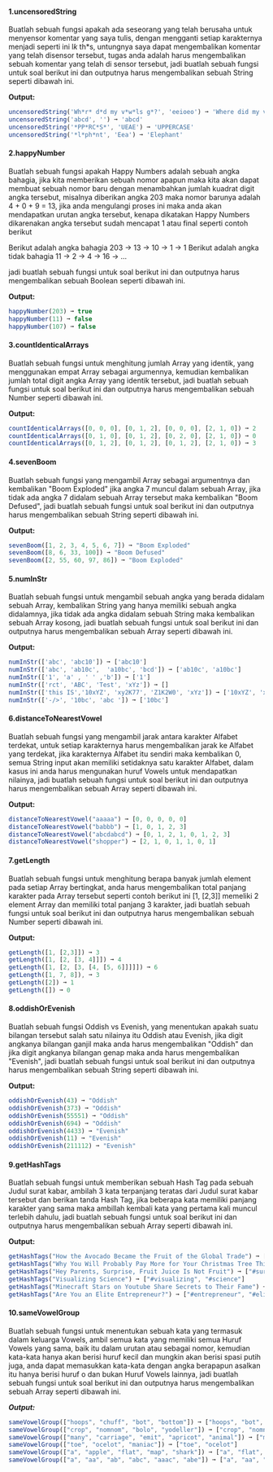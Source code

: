 #### 1.uncensoredString

Buatlah sebuah fungsi apakah ada seseorang yang telah berusaha untuk menyensor komentar yang saya tulis, dengan mengganti setiap karakternya menjadi seperti ini l*k* th*s, untungnya saya dapat mengembalikan komentar yang telah disensor tersebut, tugas anda adalah harus mengembalikan sebuah komentar yang telah di sensor tersebut, jadi buatlah sebuah fungsi untuk soal berikut ini dan outputnya harus mengembalikan sebuah String seperti dibawah ini.

**Output:**
```javascript
uncensoredString('Wh*r* d*d my v*w*ls g*?', 'eeioeo') ➞ 'Where did my vowels go?'
uncensoredString('abcd', '') ➞ 'abcd'
uncensoredString('*PP*RC*S*', 'UEAE') ➞ 'UPPERCASE'
uncensoredString('*l*ph*nt', 'Eea') ➞ 'Elephant'
```

#### 2.happyNumber

Buatlah sebuah fungsi apakah Happy Numbers adalah sebuah angka bahagia, jika kita memberikan sebuah nomor apapun maka kita akan dapat membuat sebuah nomor baru dengan menambahkan jumlah kuadrat digit angka tersebut, misalnya diberikan angka 203 maka nomor barunya adalah 4 + 0 + 9 = 13, jika anda mengulangi proses ini maka anda akan mendapatkan urutan angka tersebut, kenapa dikatakan Happy Numbers dikarenakan angka tersebut sudah mencapat 1 atau final seperti contoh berikut

Berikut adalah angka bahagia 203 -> 13 -> 10 -> 1 -> 1
Berikut adalah angka tidak bahagia 11 -> 2 -> 4 -> 16 -> ...

jadi buatlah sebuah fungsi untuk soal berikut ini dan outputnya harus mengembalikan sebuah Boolean seperti dibawah ini.

**Output:**
```javascript
happyNumber(203) ➞ true
happyNumber(11) ➞ false
happyNumber(107) ➞ false
```

#### 3.countIdenticalArrays

Buatlah sebuah fungsi untuk menghitung jumlah Array yang identik, yang menggunakan empat Array sebagai argumennya, kemudian kembalikan jumlah total digit angka Array yang identik tersebut, jadi buatlah sebuah fungsi untuk soal berikut ini dan outputnya harus mengembalikan sebuah Number seperti dibawah ini.

**Output:**
```javascript
countIdenticalArrays([0, 0, 0], [0, 1, 2], [0, 0, 0], [2, 1, 0]) ➞ 2
countIdenticalArrays([0, 1, 0], [0, 1, 2], [0, 2, 0], [2, 1, 0]) ➞ 0
countIdenticalArrays([0, 1, 2], [0, 1, 2], [0, 1, 2], [2, 1, 0]) ➞ 3
```

#### 4.sevenBoom

Buatlah sebuah fungsi yang mengambil Array sebagai argumentnya dan kembalikan "Boom Exploded" jika angka 7 muncul dalam sebuah Array, jika tidak ada angka 7 didalam sebuah Array tersebut maka kembalikan "Boom Defused", jadi buatlah sebuah fungsi untuk soal berikut ini dan outputnya harus mengembalikan sebuah String seperti dibawah ini.

**Output:**
```javascript
sevenBoom([1, 2, 3, 4, 5, 6, 7]) ➞ "Boom Exploded"
sevenBoom([8, 6, 33, 100]) ➞ "Boom Defused"
sevenBoom([2, 55, 60, 97, 86]) ➞ "Boom Exploded"
```

#### 5.numInStr

Buatlah sebuah fungsi untuk mengambil sebuah angka yang berada didalam sebuah Array, kembalikan String yang hanya memiliki sebuah angka didalamnya, jika tidak ada angka didalam sebuah String maka kembalikan sebuah Array kosong, jadi buatlah sebuah fungsi untuk soal berikut ini dan outputnya harus mengembalikan sebuah Array seperti dibawah ini.

**Output:**
```javascript
numInStr(['abc', 'abc10']) ➞ ['abc10']
numInStr(['abc', 'ab10c',  'a10bc', 'bcd']) ➞ ['ab10c', 'a10bc']
numInStr(['1', 'a' , ' ' ,'b']) ➞ ['1']
numInStr(['rct', 'ABC', 'Test', 'xYz']) ➞ []
numInStr(['this IS','10xYZ', 'xy2K77', 'Z1K2W0', 'xYz']) ➞ ['10xYZ', 'xy2K77', 'Z1K2W0']
numInStr(['-/>', '10bc', 'abc ']) ➞ ['10bc']
```

#### 6.distanceToNearestVowel

Buatlah sebuah fungsi yang mengambil jarak antara karakter Alfabet terdekat, untuk setiap karakternya harus mengembalikan jarak ke Alfabet yang terdekat, jika karakternya Alfabet itu sendiri maka kembalikan 0, semua String input akan memiliki setidaknya satu karakter Alfabet, dalam kasus ini anda harus mengunakan huruf Vowels untuk mendapatkan nilainya, jadi buatlah sebuah fungsi untuk soal berikut ini dan outputnya harus mengembalikan sebuah Array seperti dibawah ini.

**Output:**
```javascript
distanceToNearestVowel("aaaaa") ➞ [0, 0, 0, 0, 0]
distanceToNearestVowel("babbb") ➞ [1, 0, 1, 2, 3]
distanceToNearestVowel("abcdabcd") ➞ [0, 1, 2, 1, 0, 1, 2, 3]
distanceToNearestVowel("shopper") ➞ [2, 1, 0, 1, 1, 0, 1]
```

#### 7.getLength

Buatlah sebuah fungsi untuk menghitung berapa banyak jumlah element pada setiap Array bertingkat, anda harus mengembalikan total panjang karakter pada Array tersebut seperti contoh berikut ini [1, [2,3]] memeliki 2 element Array dan memiliki total panjang 3 karakter, jadi buatlah sebuah fungsi untuk soal berikut ini dan outputnya harus mengembalikan sebuah Number seperti dibawah ini.

**Output:**
```javascript
getLength([1, [2,3]]) ➞ 3
getLength([1, [2, [3, 4]]]) ➞ 4
getLength([1, [2, [3, [4, [5, 6]]]]]) ➞ 6
getLength([1, 7, 8]), ➞ 3
getLength([2]) ➞ 1
getLength([]) ➞ 0
```

#### 8.oddishOrEvenish

Buatlah sebuah fungsi Oddish vs Evenish, yang menentukan apakah suatu bilangan tersebut salah satu nilainya itu Oddish atau Evenish, jika digit angkanya bilangan ganjil maka anda harus mengembalikan "Oddish" dan jika digit angkanya bilangan genap maka anda harus mengembalikan "Evenish", jadi buatlah sebuah fungsi untuk soal berikut ini dan outputnya harus mengembalikan sebuah String seperti dibawah ini.

**Output:**
```javascript
oddishOrEvenish(43) ➞ "Oddish"
oddishOrEvenish(373) ➞ "Oddish"
oddishOrEvenish(55551) ➞ "Oddish"
oddishOrEvenish(694) ➞ "Oddish"
oddishOrEvenish(4433) ➞ "Evenish"
oddishOrEvenish(11) ➞ "Evenish"
oddishOrEvenish(211112) ➞ "Evenish"
```

#### 9.getHashTags

Buatlah sebuah fungsi untuk memberikan sebuah Hash Tag pada sebuah Judul surat kabar, ambilah 3 kata terpanjang teratas dari Judul surat kabar tersebut dan berikan tanda Hash Tag, jika beberapa kata memiliki panjang karakter yang sama maka ambillah kembali kata yang pertama kali muncul terlebih dahulu, jadi buatlah sebuah fungsi untuk soal berikut ini dan outputnya harus mengembalikan sebuah Array seperti dibawah ini.

**Output:**
```javascript
getHashTags("How the Avocado Became the Fruit of the Global Trade") ➞ ["#avocado", "#became", "#global"]
getHashTags("Why You Will Probably Pay More for Your Christmas Tree This Year") ➞ ["#christmas", "#probably", "#will"]
getHashTags("Hey Parents, Surprise, Fruit Juice Is Not Fruit") ➞ ["#surprise", "#parents", "#fruit"]
getHashTags("Visualizing Science") ➞ ["#visualizing", "#science"]
getHashTags("Minecraft Stars on Youtube Share Secrets to Their Fame") ➞ ["#minecraft", "#youtube", "#secrets"]
getHashTags("Are You an Elite Entrepreneur?") ➞ ["#entrepreneur", "#elite", "#are"]
```

#### 10.sameVowelGroup

Buatlah sebuah fungsi untuk menentukan sebuah kata yang termasuk dalam keluarga Vowels, ambil semua kata yang memiliki semua Huruf Vowels yang sama, baik itu dalam urutan atau sebagai nomor, kemudian kata-kata hanya akan berisi huruf kecil dan mungkin akan berisi spasi putih juga, anda dapat memasukkan kata-kata dengan angka berapapun asalkan itu hanya berisi huruf o dan bukan Huruf Vowels lainnya, jadi buatlah sebuah fungsi untuk soal berikut ini dan outputnya harus mengembalikan sebuah Array seperti dibawah ini.


***Output:***
```javascript
sameVowelGroup(["hoops", "chuff", "bot", "bottom"]) ➞ ["hoops", "bot", "bottom"]
sameVowelGroup(["crop", "nomnom", "bolo", "yodeller"]) ➞ ["crop", "nomnom", "bolo"]
sameVowelGroup(["many", "carriage", "emit", "apricot", "animal"]) ➞ ["many"]
sameVowelGroup(["toe", "ocelot", "maniac"]) ➞ ["toe", "ocelot"]
sameVowelGroup(["a", "apple", "flat", "map", "shark"]) ➞ ["a", "flat", "map", "shark"]
sameVowelGroup(["a", "aa", "ab", "abc", "aaac", "abe"]) ➞ ["a", "aa", "ab", "abc", "aaac"]
```